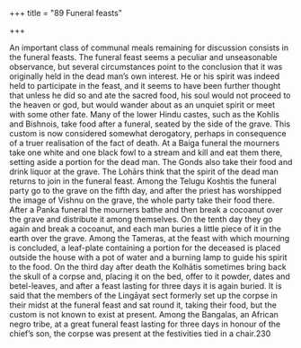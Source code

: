 +++
title = "89 Funeral feasts"

+++

An important class of communal meals remaining for discussion consists in the funeral feasts. The funeral feast seems a peculiar and unseasonable observance, but several circumstances point to the conclusion that it was originally held in the dead man’s own interest. He or his spirit was indeed held to participate in the feast, and it seems to have been further thought that unless he did so and ate the sacred food, his soul would not proceed to the heaven or god, but would wander about as an unquiet spirit or meet with some other fate. Many of the lower Hindu castes, such as the Kohlis and Bishnois, take food after a funeral, seated by the side of the grave. This custom is now considered somewhat derogatory, perhaps in consequence of a truer realisation of the fact of death. At a Baiga funeral the mourners take one white and one black fowl to a stream and kill and eat them there, setting aside a portion for the dead man. The Gonds also take their food and drink liquor at the grave. The Lohārs think that the spirit of the dead man returns to join in the funeral feast. Among the Telugu Koshtis the funeral party go to the grave on the fifth day, and after the priest has worshipped the image of Vishnu on the grave, the whole party take their food there. After a Panka funeral the mourners bathe and then break a cocoanut over the grave and distribute it among themselves. On the tenth day they go again and break a cocoanut, and each man buries a little piece of it in the earth over the grave. Among the Tameras, at the feast with which mourning is concluded, a leaf-plate containing a portion for the deceased is placed outside the house with a pot of water and a burning lamp to guide his spirit to the food. On the third day after death the Kolhātis sometimes bring back the skull of a corpse and, placing it on the bed, offer to it powder, dates and betel-leaves, and after a feast lasting for three days it is again buried. It is said that the members of the Lingāyat sect formerly set up the corpse in their midst at the funeral feast and sat round it, taking their food, but the custom is not known to exist at present. Among the Bangalas, an African negro tribe, at a great funeral feast lasting for three days in honour of the chief’s son, the corpse was present at the festivities tied in a chair.230 


